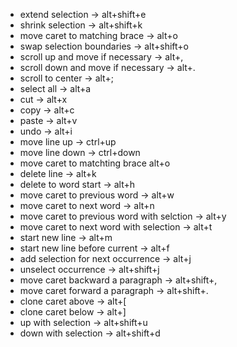 - extend selection -> alt+shift+e
- shrink selection -> alt+shift+k
- move caret to matching brace -> alt+o
- swap selection boundaries -> alt+shift+o
- scroll up and move if necessary -> alt+,
- scroll down and move if necessary -> alt+.
- scroll to center -> alt+;
- select all -> alt+a
- cut -> alt+x
- copy -> alt+c
- paste -> alt+v
- undo -> alt+i
- move line up -> ctrl+up
- move line down -> ctrl+down
- move caret to matchting brace alt+o
- delete line -> alt+k
- delete to word start -> alt+h
- move caret to previous word -> alt+w
- move caret to next word -> alt+n
- move caret to previous word with selction -> alt+y
- move caret to next word with selection -> alt+t
- start new line -> alt+m
- start new line before current -> alt+f
- add selection for next occurrence -> alt+j
- unselect occurrence -> alt+shift+j
- move caret backward a paragraph -> alt+shift+,
- move caret forward a paragraph -> alt+shift+.
- clone caret above -> alt+[
- clone caret below -> alt+]
- up with selection -> alt+shift+u
- down with selection -> alt+shift+d
